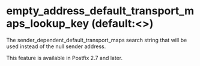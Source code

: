 # empty_address_default_transport_maps_lookup_key (default:&lt;&gt;) 

 The sender_dependent_default_transport_maps search string that
will be used instead of the null sender address. 

 This feature is available in Postfix 2.7 and later.  


